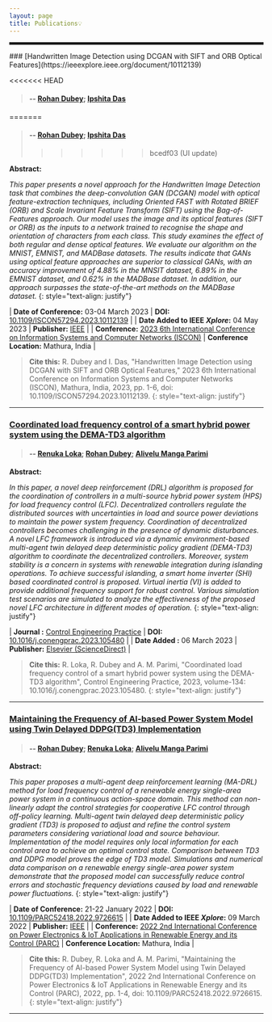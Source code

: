 ```yaml
---
layout: page
title: Publications💡
---
```

<hr style="border:2px solid">
### [Handwritten Image Detection using DCGAN with SIFT and ORB Optical Features](https://ieeexplore.ieee.org/document/10112139)


<<<<<<< HEAD
> #### -- [Rohan Dubey](https://orcid.org/0000-0001-8774-3621); [Ipshita Das](https://orcid.org/0000-0001-8774-3621)
=======
> #### -- [Rohan Dubey](https://orcid.org/0000-0001-8774-3621); [Ipshita Das](https://orcid.org/0000-0001-8774-3621)
>>>>>>> bcedf03 (UI update)

**Abstract:**

*This paper presents a novel approach for the Handwritten Image Detection task that combines the deep-convolution GAN (DCGAN) model with optical feature-extraction techniques, including Oriented FAST with Rotated BRIEF (ORB) and Scale Invariant Feature Transform (SIFT) using the Bag-of-Features approach. Our model uses the image and its optical features (SIFT or ORB) as the inputs to a network trained to recognise the shape and orientation of characters from each class. This study examines the effect of both regular and dense optical features. We evaluate our algorithm on the MNIST, EMNIST, and MADBase datasets. The results indicate that GANs using optical feature approaches are superior to classical GANs, with an accuracy improvement of 4.88% in the MNSIT dataset, 6.89% in the EMNIST dataset, and 0.62% in the MADBase dataset. In addition, our approach surpasses the state-of-the-art methods on the MADBase dataset.*
{: style="text-align: justify"}
<style>
td, th {
   border: none!important;
}
</style>


| **Date of Conference:** 03-04 March 2023        | **DOI:** [10.1109/ISCON57294.2023.10112139](https://doi.org/10.1109/ISCON57294.2023.10112139)        |
| **Date Added to IEEE *Xplore*:** 04 May 2023 | **Publisher:** [IEEE](http://www.ieee.org/)   |
| **Conference:** [ 2023 6th International Conference on Information Systems and Computer Networks (ISCON)](https://ieeexplore.ieee.org/xpl/conhome/10111836/proceeding)     | **Conference Location:** Mathura, India    |

> **Cite this:** 
> R. Dubey and I. Das, "Handwritten Image Detection using DCGAN with SIFT and ORB Optical Features," 2023 6th International Conference on Information Systems and Computer Networks (ISCON), Mathura, India, 2023, pp. 1-6, doi: 10.1109/ISCON57294.2023.10112139.
{: style="text-align: justify"}
---

### [Coordinated load frequency control of a smart hybrid power system using the DEMA-TD3 algorithm](https://www.sciencedirect.com/science/article/pii/S0967066123000497)


> #### -- [Renuka Loka](https://orcid.org/0000-0002-5619-1120); [Rohan Dubey](https://orcid.org/0000-0001-8774-3621); [Alivelu Manga Parimi](https://orcid.org/0000-0001-6621-1263)

**Abstract:**

*In this paper, a novel deep reinforcement (DRL) algorithm is proposed for the coordination of controllers in a multi-source hybrid power system (HPS) for load frequency control (LFC). Decentralized controllers regulate the distributed sources with uncertainties in load and source power deviations to maintain the power system frequency. Coordination of decentralized controllers becomes challenging in the presence of dynamic disturbances. A novel LFC framework is introduced via a dynamic environment-based multi-agent twin delayed deep deterministic policy gradient (DEMA-TD3) algorithm to coordinate the decentralized controllers. Moreover, system stability is a concern in systems with renewable integration during islanding operations. To achieve successful islanding, a smart home inverter (SHI) based coordinated control is proposed. Virtual inertia (VI) is added to provide additional frequency support for robust control. Various simulation test scenarios are simulated to analyze the effectiveness of the proposed novel LFC architecture in different modes of operation.*
{: style="text-align: justify"}
<style>
td, th {
   border: none!important;
}
</style>


| **Journal :** [Control Engineering Practice](https://www.sciencedirect.com/journal/control-engineering-practice)        | **DOI:** [10.1016/j.conengprac.2023.105480](https://doi.org/10.1016/j.conengprac.2023.105480)        |
| **Date Added :** 06 March 2023 | **Publisher:** [Elsevier (ScienceDirect)](https://www.sciencedirect.com)   |

> **Cite this:** 
> R. Loka, R. Dubey and A. M. Parimi, "Coordinated load frequency control of a smart hybrid power system using the DEMA-TD3 algorithm", Control Engineering Practice, 2023, volume-134: 10.1016/j.conengprac.2023.105480.
{: style="text-align: justify"}
---

### [Maintaining the Frequency of AI-based Power System Model using Twin Delayed DDPG(TD3) Implementation](https://ieeexplore.ieee.org/document/9726615)


> #### -- [Rohan Dubey](https://orcid.org/0000-0001-8774-3621); [Renuka Loka](https://orcid.org/0000-0002-5619-1120); [Alivelu Manga Parimi](https://orcid.org/0000-0001-6621-1263)

**Abstract:**

*This paper proposes a multi-agent deep reinforcement learning (MA-DRL) method for load frequency control of a renewable energy single-area power system in a continuous action-space domain. This method can non-linearly adapt the control strategies for cooperative LFC control through off-policy learning. Multi-agent twin delayed deep deterministic policy gradient (TD3) is proposed to adjust and refine the control system parameters considering variational load and source behaviour. Implementation of the model requires only local information for each control area to achieve an optimal control state. Comparison between TD3 and DDPG model proves the edge of TD3 model. Simulations and numerical data comparison on a renewable energy single-area power system demonstrate that the proposed model can successfully reduce control errors and stochastic frequency deviations caused by load and renewable power fluctuations.*
{: style="text-align: justify"}
<style>
td, th {
   border: none!important;
}
</style>


| **Date of Conference:** 21-22 January 2022        | **DOI:** [10.1109/PARC52418.2022.9726615](https://doi.org/10.1109/PARC52418.2022.9726615)        |
| **Date Added to IEEE *Xplore*:** 09 March 2022 | **Publisher:** [IEEE](http://www.ieee.org/)   |
| **Conference:** [2022 2nd International Conference on Power Electronics & IoT Applications in Renewable Energy and its Control (PARC)](https://ieeexplore.ieee.org/xpl/conhome/9726525/proceeding)     | **Conference Location:** Mathura, India    |

> **Cite this:** 
> R. Dubey, R. Loka and A. M. Parimi, "Maintaining the Frequency of AI-based Power System Model using Twin Delayed DDPG(TD3) Implementation", 2022 2nd International Conference on Power Electronics & IoT Applications in Renewable Energy and its Control (PARC), 2022, pp. 1-4, doi: 10.1109/PARC52418.2022.9726615.
{: style="text-align: justify"}
---


